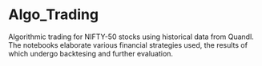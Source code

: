 # Algo_Trading

Algorithmic trading for NIFTY-50 stocks using historical data from Quandl. The notebooks elaborate various financial strategies used, the results of which undergo backtesing and further evaluation.
